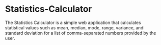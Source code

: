 # Statistics-Calculator
The Statistics Calculator is a simple web application that calculates statistical values such as mean, median, mode, range, variance, and standard deviation for a list of comma-separated numbers provided by the user.
